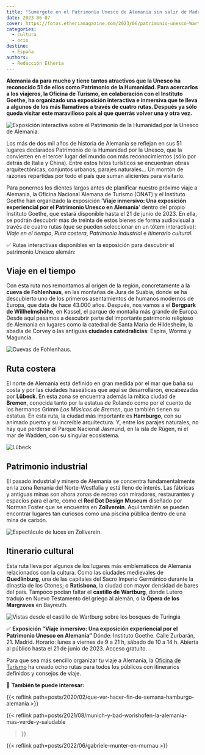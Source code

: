 ```yaml
---
title: "Sumérgete en el Patrimonio Unesco de Alemania sin salir de Madrid"
date: 2023-06-07
cover: https://fotos.etheriamagazine.com/2023/06/patrimonio-unesco-Wartburg.jpg
categories: 
  - cultura
  - ocio
destino: 
  - España
authors: 
  - Redacción Etheria
---
```


**Alemania da para mucho y tiene tantos atractivos que la Unesco ha reconocido 51 de 
ellos como Patrimonio de la Humanidad. Para acercarlos a los viajeros, la Oficina de 
Turismo, en colaboración con el Instituto Goethe, ha organizado una exposición 
interactiva e inmersiva que te lleva a algunos de los más llamativos a través de cuatro 
rutas. Después ya sólo queda visitar este maravilloso país al que querrás volver una y 
otra vez.** 

![Exposición interactiva sobre el Patrimonio de la Humanidad por la Unesco de Alemania.](https://fotos.etheriamagazine.com/2023/06/exposicion-instituto-goethe-alemania.jpg "Exposición interactiva sobre el Patrimonio de la Humanidad por la Unesco de Alemania. © ONAT")

Los más de dos mil años de historia de Alemania se reflejan en sus 51 lugares declarados 
Patrimonio de la Humanidad por la Unesco, que la convierten en el tercer lugar del mundo 
con más reconocimientos (sólo por detrás de Italia y China). Entre estos hitos 
turísticos se encuentran obras arquitectónicas, conjuntos urbanos, parajes naturales… Un 
montón de razones repartidas por todo el país que suman alicientes para visitarlo. 

Para ponernos los dientes largos antes de planificar nuestro próximo viaje a Alemania, 
la Oficina Nacional Alemana de Turismo (ONAT) y el Instituto Goethe han organizado la 
exposición '**Viaje inmersivo: Una exposición experiencial por el Patrimonio Unesco en 
Alemania**' dentro del propio Instituto Goethe, que estará disponible hasta el 21 de 
junio de 2023. En ella, se podrán descubrir más de treinta de estos bienes de forma 
audiovisual a través de cuatro rutas (que se pueden seleccionar en un tótem 
interactivo): _Viaje en el tiempo_, _Ruta costera_, _Patrimonio Industrial_ e 
_Itinerario cultural_. 

✅ Rutas interactivas disponibles en la exposición para descubrir el patrimonio Unesco 
alemán: 

## Viaje en el tiempo

Con esta ruta nos remontamos al origen de la región, concretamente a la **cueva de 
Fohlenhaus**, en las montañas de Jura de Suabia, donde se ha descubierto uno de los 
primeros asentamientos de humanos modernos de Europa, que data de hace 43.000 años. 
Después, nos vamos a el **Bergpark de Willhelmshöhe**, en Kassel, el parque de montaña 
más grande de Europa. Desde aquí pasamos a descubrir parte del importante patrimonio 
religioso de Alemania en lugares como la catedral de Santa María de Hildesheim, la 
abadía de Corvey o las antiguas **ciudades catedralicias**: Espira, Worms y Maguncia. 

![Cuevas de Fohlenhaus.](https://fotos.etheriamagazine.com/2023/06/Patrimonio-unesco-Fohlenhaus.jpg "Cuevas de Fohlenhaus. © DZT/Ben Wiesenfarth")

## Ruta costera

El norte de Alemania está definido en gran medida por el mar que baña su costa y por las 
ciudades haseáticas que aquí se desarrollaron, encabezadas por **Lübeck**. En esta zona 
se encuentra además la mítica ciudad de **Bremen**, conocida tanto por la estatua de 
Rolando como por el cuento de los hermanos Grimm _Los Músicos de Bremen_, que también 
tienen su estatua. En esta ruta, la ciudad más importante es **Hamburgo**, con su 
animado puerto y su increíble arquitectura. Y, entre los parajes naturales, no hay que 
perderse el Parque Nacional Jasmund, en la isla de Rügen, ni el mar de Wadden, con su 
singular ecosistema. 

![Lübeck](https://fotos.etheriamagazine.com/2023/06/patrimonio-humanidad-Lübeck.jpg "Lübeck. © Olaf Malzahn")

## Patrimonio industrial

El pasado industrial y minero de Alemania se concentra fundamentalmente en la zona 
Renania del Norte-Westfalia y está lleno de interés. Las fábricas y antiguas minas son 
ahora zonas de recreo con miradores, restaurantes y espacios para el arte, como el **Red 
Dot Design Museum** diseñado por Norman Foster que se encuentra en **Zollverein**. Aquí 
también se pueden encontrar lugares tan curiosos como una piscina pública dentro de una 
mina de carbón. 

![Espectáculo de luces en Zollverein.](https://fotos.etheriamagazine.com/2023/06/patrimonio-unesco-Zollverein.jpg "Espectáculo de luces en Zollverein. © Stiftung Zollverein/Jochen Tack")

## Itinerario cultural

Esta ruta lleva por algunos de los lugares más emblemáticos de Alemania relacionados con 
la cultura. Como las ciudades medievales de **Quedlinburg**, una de las capitales del 
Sacro Imperio Germánico durante la dinastía de los Otones; o **Ratisbona**, la ciudad 
con mayor densidad de bares del país. Tampoco podían faltar el **castillo de Wartburg**, 
donde Lutero tradujo en Nuevo Testamento del griego al alemán, o la **Ópera de los 
Margraves** en Bayreuth. 

![Vistas desde el castillo de Wartburg sobre los bosques de Turingia](https://fotos.etheriamagazine.com/2023/06/patrimonio-unesco-Wartburg.jpg "Vistas desde el castillo de Wartburg sobre los bosques de Turingia. © Francesco Carovillano")

✅ **Exposición “Viaje inmersivo: Una exposición experiencial por el Patrimonio Unesco en 
Alemania”** Dónde: Instituto Goethe. Calle Zurbarán, 21. Madrid. Horario: lunes a 
viernes de 9 a 21 h, sábado de 10 a 14 h. Abierta al público hasta el 21 de junio de 
2023. Acceso gratuito. 

Para que sea más sencillo organizar tu viaje a Alemania, la [Oficina de 
Turismo](https://www.germany.travel/es/campana/bien-patrimonio-de-la-humanidad/inicio.html) 
ha creado ocho rutas para todos los públicos con itinerarios definidos y consejos de 
viaje. 

📌 **También te puede interesar:** 

{{< reflink path=posts/2020/02/que-ver-hacer-fin-de-semana-hamburgo-alemania >}} 

{{< reflink path=posts/2021/08/munich-y-bad-worishofen-la-alemania-mas-verde-y-saludable 
>}} 

{{< reflink path=posts/2022/06/gabriele-munter-en-murnau >}}
